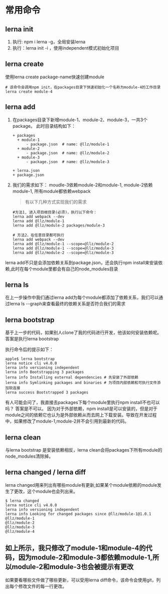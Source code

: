 # 常用命令

## lerna init

1. 执行: npm i lerna -g，全局安装lerna
1. 执行：lerna init -i ，使用independent模式初始化项目

## lerna create

使用lerna create package-name快速创建module

```shell
# 该命令会调用npm init，在packages目录下快速初始化一个名称为module-4的工作目录
lerna create module-4
```

## lerna add

1. 在packages目录下新增module-1、module-2、module-3，一共3个package。
  此时目录结构如下：

    ```shell
    + packages
      + module-1
          - package.json  # name: @llz/module-1
      + module-2
          - package.json  # name: @llz/module-2
      + module-3
          - package.json  # name: @llz/module-3

    + lerna.json
    + package.json
    ```

1. 我们的需求如下： moudle-3依赖module-2和module-1, module-2依赖module-1, 所有module都依赖webpack
    > 有以下几种方式实现我们的需求

    ```shell
    #方法1, 进入项目根目录(必须)，执行以下命令：
    lerna add webpack --dev
    lerna add @llz/module-1
    lerna add @llz/module-2 packages/module-3

    # 方法2，在任意目录都可执行
    lerna add webpack --dev
    lerna add @llz/module-1 --scope=@llz/module-2
    lerna add @llz/module-1 --scope=@llz/module-3
    lerna add @llz/module-2 --scope=@llz/module-3

    ```

lerna add不只是会添加依赖关系到package.json，还会执行npm install来安装依赖,此时在每个module里都会有自己的node_modules目录

## lerna ls

在上一步操作中我们通过lerna add为每个module都添加了依赖关系，我们可以通过lerna ls --graph来查看最终的依赖关系是否符合我们的需求

## lerna bootstrap

基于上一步的代码，如果别人clone了我的代码进行开发，他该如何安装依赖呢。答案是执行lerna bootstrap

执行命令后的提示如下：

```shell
apple$ lerna bootstrap
lerna notice cli v4.0.0
lerna info versioning independent
lerna info Bootstrapping 3 packages
lerna info Installing external dependencies # 先安装了外部依赖
lerna info Symlinking packages and binaries # 为项目内部依赖和可执行文件添加软连接
lerna success Bootstrapped 3 packages
```

有人可能会问了，我直接去packages下每个module里执行npm install不也可以吗？
答案是不可以。
因为对于外部依赖，npm install是可以安装的，但是对于module之间的依赖它也认为是外部依赖从而去网上下载安装。导致在开发过程中，如果修改了module-1,module-2并不会引用到最新的代码。

## lerna clean

与lerna bootstrap 是安装依赖相反，lerna clean会将packages下所有module的node_modules清除掉。

## lerna changed / lerna diff

lerna changed用来列出有哪些module有更新,如果某个module依赖的module发生了更改，这个module也会列出来。

```shell
$ lerna changed
lerna notice cli v4.0.0
lerna info versioning independent
lerna info Looking for changed packages since @llz/module-1@1.0.1
@llz/module-1 
@llz/module-2
@llz/module-3
@llz/module-4
```

如上所示，我只修改了module-1和module-4的代码，因为module-2和module-3都依赖module-1,所以module-2和module-3也会被提示有更改
---

如果要看哪些文件做了哪些更新，可以受用lerna diff命令，该命令会使用git，列出每个修改文件的每一行更改。
